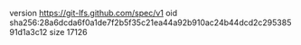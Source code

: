 version https://git-lfs.github.com/spec/v1
oid sha256:28a6dcda6f0a1de7f2b5f35c21ea44a92b910ac24b44dcd2c29538591d1a3c12
size 17126
